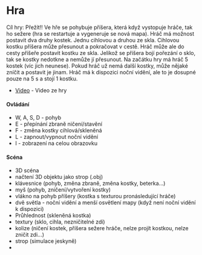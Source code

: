 # Hra

Cíl hry: Přežít!! Ve hře se pohybuje příšera, která když vystopuje hráče, tak ho sežere (hra se restartuje a vygeneruje se nová mapa). Hráč má možnost postavit dva druhy kostek.  Jednu cihlovou a druhou ze skla. Cihlovou kostku příšera může přesunout a pokračovat v cestě. Hráč může ale do cesty příšeře postavit kostku ze skla. Jelikož se příšera bojí pořezání o sklo, tak se kostky nedotkne a nemůže jí přesunout.
Na začátku hry má hráč 5 kostek (víc jich neunese).  Pokud hráč už nemá další kostky, může nějaké zníčit a postavit je jinam. Hráč má k dispozici noční vidění, ale to je dosupné pouze na 5 s a stojí 1 kostku.

- [Video] - Video ze hry

#### Ovládání
- W, A, S, D - pohyb
- E - přepínání zbraně ničení/stavění
- F - změna kostky cihlová/skleněná
- L - zapnout/vypnout noční vidění 
- I - zobrazení na celou obrazovku


#### Scéna 
- 3D scéna 
- načtení 3D objektu jako strop (.obj)
- klávesnice (pohyb, změna zbraně, změna kostky, beterka...)
- myš (pohyb, zničení/vytvoření kostky)
- vlákno na pohyb příšery (kostka s texturou pronásledující hráče)
- dvě světla - noční vidění a menší osvětlení mapy (když není noční vidění k dispozici)
- Průhlednost (skleněná kostka)
- textury (sklo, cihla, nezničitelné zdi)
- kolize (ničení kostek, příšera sežere hráče, nelze projít kostkou, nelze zničit zdi...)
- strop (simulace jeskyně)
- 
[Video]: <http://angularjs.org>
